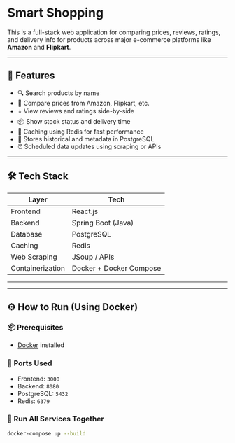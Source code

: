 # Smart Shopping 

This is a full-stack web application for comparing prices, reviews, ratings, and delivery info for products across major e-commerce platforms like **Amazon** and **Flipkart**.

---

## 🚀 Features

- 🔍 Search products by name
- 💸 Compare prices from Amazon, Flipkart, etc.
- ⭐ View reviews and ratings side-by-side
- 📦 Show stock status and delivery time
- 🧠 Caching using Redis for fast performance
- 🧾 Stores historical and metadata in PostgreSQL
- ⏰ Scheduled data updates using scraping or APIs

---

## 🛠️ Tech Stack

| Layer         | Tech                  |
|---------------|-----------------------|
| Frontend      | React.js              |
| Backend       | Spring Boot (Java)    |
| Database      | PostgreSQL            |
| Caching       | Redis                 |
| Web Scraping  | JSoup / APIs          |
| Containerization | Docker + Docker Compose |

---

---

## ⚙️ How to Run (Using Docker)

### 📦 Prerequisites

- [Docker](https://www.docker.com/products/docker-desktop) installed

### 🚨 Ports Used

- Frontend: `3000`
- Backend: `8080`
- PostgreSQL: `5432`
- Redis: `6379`

### 🧃 Run All Services Together

```bash
docker-compose up --build
